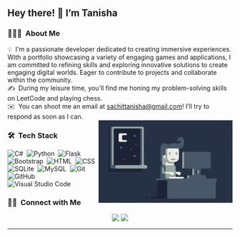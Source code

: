 <h2>Hey there! 👋 I’m Tanisha</h2><p></p>
<h3 id="-about-me">👨🏻‍💻 &nbsp;About Me</h3>
<p>💡 &nbsp;I'm a passionate developer dedicated to creating immersive experiences. With a portfolio showcasing a variety of engaging games and applications, I am committed to refining skills and exploring innovative solutions to create engaging digital worlds. Eager to contribute to projects and collaborate within the community.<br>
✍️ &nbsp;During my leisure time, you'll find me honing my problem-solving skills on LeetCode and playing chess.<br>
✉️ &nbsp;You can shoot me an email at <a href="mailto:sachittanisha@gmail.com">sachittanisha@gmail.com</a>! I’ll try to respond as soon as I can.<br>
<img alt="Night Coding" src="https://raw.githubusercontent.com/AVS1508/AVS1508/master/assets/Night-Coding.gif" align="right">
</p><h3 id="-tech-stack">🛠 &nbsp;Tech Stack</h3>
<p><img src="https://img.shields.io/badge/-C%23-05122A?style=flat&amp;logo=C%23" alt="C#">&nbsp;
<img src="https://img.shields.io/badge/-Python-05122A?style=flat&amp;logo=python" alt="Python">&nbsp;
<img src="https://img.shields.io/badge/-Flask-05122A?style=flat&amp;logo=flask" alt="Flask">&nbsp;
<img src="https://img.shields.io/badge/-Bootstrap-05122A?style=flat&amp;logo=bootstrap&amp;logoColor=563D7C" alt="Bootstrap">&nbsp;
<img src="https://img.shields.io/badge/-HTML-05122A?style=flat&amp;logo=HTML5" alt="HTML">&nbsp;
<img src="https://img.shields.io/badge/-CSS-05122A?style=flat&amp;logo=CSS3&amp;logoColor=1572B6" alt="CSS"><br>
<img src="https://img.shields.io/badge/SQLite-05122A.svg?style=flat&amp;logo=SQLite&amp;logoColor=white" alt="SQLite">&nbsp;
<img src="https://img.shields.io/badge/MySQL-05122A.svg?style=flat&amp;logo=MySQL&amp;logoColor=white" alt="MySQL">&nbsp;
<img src="https://img.shields.io/badge/-Git-05122A?style=flat&amp;logo=git" alt="Git">&nbsp;
<img src="https://img.shields.io/badge/-GitHub-05122A?style=flat&amp;logo=github" alt="GitHub">&nbsp;
<img src="https://img.shields.io/badge/-Visual%20Studio%20Code-05122A?style=flat&amp;logo=visual-studio-code&amp;logoColor=007ACC" alt="Visual Studio Code">&nbsp;
</p><h3 id="-connect-with-me">🤝🏻 &nbsp;Connect with Me</h3>
<p align="center">
<a href="mailto:sachittanisha@gmail.com"><img src="https://img.shields.io/badge/-sachittanisha@gmail.com-D14836?style=flat&amp;logo=Gmail&amp;logoColor=white"></a>
<a href="https://instagram.com/x.tanisha_creates.x"><img src="https://img.shields.io/badge/-@x.tanisha__creates.x-E4405F?style=flat&amp;logo=Instagram&amp;logoColor=white"></a>
</p>
<hr>
